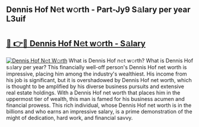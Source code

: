 ## Dennis Hof N𝚎t w𝚘rth - Part-Jy9 S𝚊lary per year L3uif

# <h2><a href="http://gc3cl9y.nevu.top/?p=Dennis+Hof">🔗 👉🔴 Dennis Hof N𝚎t w𝚘rth - S𝚊lary</a></h2>

[![Dennis Hof N𝚎t W𝚘rth](https://i.imgur.com/Oavwk0R.jpeg)](http://gc3cl9y.nevu.top/?p=Dennis+Hof)
What is Dennis Hof n𝚎t w𝚘rth? What is Dennis Hof s𝚊lary per year?
This financially well-off person's Dennis Hof net worth is impressive, placing him among the industry's wealthiest. His income from his job is significant, but it is overshadowed by Dennis Hof net worth, which is thought to be amplified by his diverse business pursuits and extensive real estate holdings. With a Dennis Hof net worth that places him in the uppermost tier of wealth, this man is famed for his business acumen and financial prowess. This rich individual, whose Dennis Hof net worth is in the billions and who earns an impressive salary, is a prime demonstration of the might of dedication, hard work, and financial savvy.
